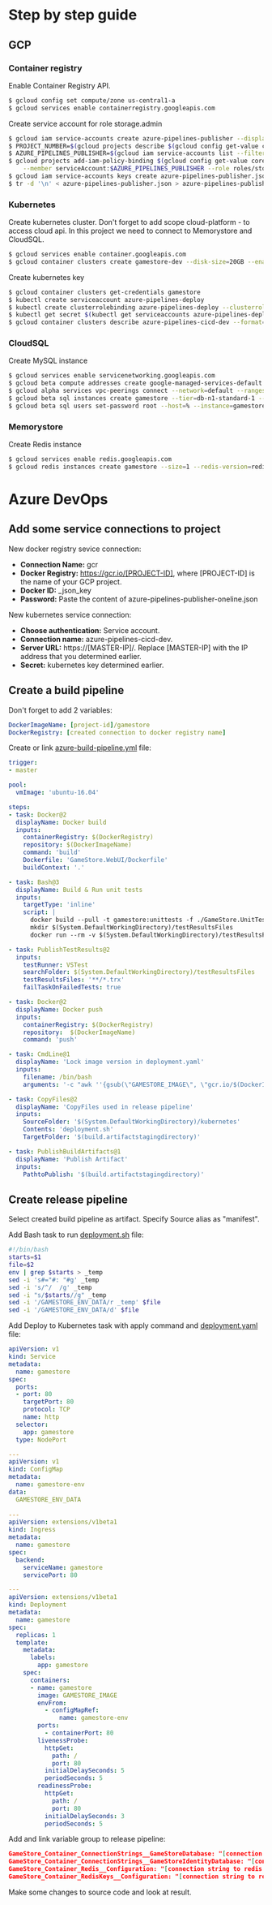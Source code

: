 # Step by step guide

## GCP

### Container registry

Enable Container Registry API.
```bash
$ gcloud config set compute/zone us-central1-a
$ gcloud services enable containerregistry.googleapis.com
```
Create service account for role storage.admin
```bash
$ gcloud iam service-accounts create azure-pipelines-publisher --display-name "Azure Pipelines Publisher"
$ PROJECT_NUMBER=$(gcloud projects describe $(gcloud config get-value core/project) --format='value(projectNumber)')
$ AZURE_PIPELINES_PUBLISHER=$(gcloud iam service-accounts list --filter="displayName:Azure Pipelines Publisher" --format='value(email)')
$ gcloud projects add-iam-policy-binding $(gcloud config get-value core/project) \
    --member serviceAccount:$AZURE_PIPELINES_PUBLISHER --role roles/storage.admin
$ gcloud iam service-accounts keys create azure-pipelines-publisher.json --iam-account $AZURE_PIPELINES_PUBLISHER
$ tr -d '\n' < azure-pipelines-publisher.json > azure-pipelines-publisher-oneline.json
```

### Kubernetes
Create kubernetes cluster. Don't forget to add scope cloud-platform - to access cloud api. In this project we need to connect to Memorystore and CloudSQL.
```bash
$ gcloud services enable container.googleapis.com
$ gcloud container clusters create gamestore-dev --disk-size=20GB --enable-autoscaling --max-nodes=3 --min-nodes=1 --num-nodes=1 -m n2-highcpu-2  --scopes=cloud-platform --min-cpu-platform "Intel Cascade Lake" --enable-ip-alias --network=default 
```

Create kubernetes key
```bash
$ gcloud container clusters get-credentials gamestore
$ kubectl create serviceaccount azure-pipelines-deploy
$ kubectl create clusterrolebinding azure-pipelines-deploy --clusterrole=cluster-admin --serviceaccount=default:azure-pipelines-deploy
$ kubectl get secret $(kubectl get serviceaccounts azure-pipelines-deploy -o custom-columns=":secrets[0].name") -o yaml
$ gcloud container clusters describe azure-pipelines-cicd-dev --format=value\(endpoint\)
```

### CloudSQL
Create MySQL instance
```bash
$ gcloud services enable servicenetworking.googleapis.com
$ gcloud beta compute addresses create google-managed-services-default --description='Peering range reserved for Google' --global --network=default --purpose=VPC_PEERING --prefix-length=16
$ gcloud alpha services vpc-peerings connect --network=default --ranges=google-managed-services-default --service=servicenetworking.googleapis.com
$ gcloud beta sql instances create gamestore --tier=db-n1-standard-1 --zone=us-central1-a  --network=default --no-assign-ip
$ gcloud beta sql users set-password root --host=% --instance=gamestore --password klFrt@1HEToNh7
```

### Memorystore
Create Redis instance
```bash
$ gcloud services enable redis.googleapis.com
$ gcloud redis instances create gamestore --size=1 --redis-version=redis_4_0 --region us-central1 --network=default 
```

# Azure DevOps
## Add some service connections to project

New docker registry sevice connection:
- <b>Connection Name:</b> gcr
- <b>Docker Registry:</b> https://gcr.io/[PROJECT-ID], where [PROJECT-ID] is the name of your GCP project.
- <b>Docker ID:</b> _json_key
- <b>Password:</b> Paste the content of azure-pipelines-publisher-oneline.json

New kubernetes service connection:
- <b>Choose authentication:</b> Service account.
- <b>Connection name:</b> azure-pipelines-cicd-dev.
- <b>Server URL:</b> https://[MASTER-IP]/. Replace [MASTER-IP] with the IP address that you determined earlier.
- <b>Secret:</b> kubernetes key determined earlier.

## Create a build pipeline

Don't forget to add 2 variables:
```yaml
DockerImageName: [project-id]/gamestore
DockerRegistry: [created connection to docker registry name]
```

Create or link [azure-build-pipeline.yml](azure-build-pipeline.yml) file:
```yml
trigger:
- master

pool:
  vmImage: 'ubuntu-16.04'

steps:
- task: Docker@2
  displayName: Docker build
  inputs:
    containerRegistry: $(DockerRegistry)
    repository: $(DockerImageName)
    command: 'build'
    Dockerfile: 'GameStore.WebUI/Dockerfile'
    buildContext: '.'

- task: Bash@3
  displayName: Build & Run unit tests
  inputs:
    targetType: 'inline'
    script: |
      docker build --pull -t gamestore:unittests -f ./GameStore.UnitTests/Dockerfile .
      mkdir $(System.DefaultWorkingDirectory)/testResultsFiles
      docker run --rm -v $(System.DefaultWorkingDirectory)/testResultsFiles:/app/GameStore.UnitTests/TestResults gamestore:unittests

- task: PublishTestResults@2
  inputs:
    testRunner: VSTest
    searchFolder: $(System.DefaultWorkingDirectory)/testResultsFiles
    testResultsFiles: '**/*.trx'
    failTaskOnFailedTests: true

- task: Docker@2
  displayName: Docker push
  inputs:
    containerRegistry: $(DockerRegistry)
    repository:  $(DockerImageName)
    command: 'push'

- task: CmdLine@1
  displayName: 'Lock image version in deployment.yaml'
  inputs:
    filename: /bin/bash
    arguments: '-c "awk ''{gsub(\"GAMESTORE_IMAGE\", \"gcr.io/$(DockerImageName):$(Build.BuildId)\", $0); print}'' kubernetes/deployment.yaml > $(build.artifactstagingdirectory)/deployment.yaml"'

- task: CopyFiles@2
  displayName: 'CopyFiles used in release pipeline'
  inputs:
    SourceFolder: '$(System.DefaultWorkingDirectory)/kubernetes'
    Contents: 'deployment.sh'
    TargetFolder: '$(build.artifactstagingdirectory)'

- task: PublishBuildArtifacts@1
  displayName: 'Publish Artifact'
  inputs:
    PathtoPublish: '$(build.artifactstagingdirectory)'
```

## Create release pipeline

Select created build pipeline as artifact. Specify Source alias as "manifest".

Add Bash task to run [deployment.sh](deployment.sh) file:
```bash
#!/bin/bash
starts=$1
file=$2
env | grep $starts > _temp
sed -i 's#="#: "#g' _temp
sed -i 's/^/  /g' _temp
sed -i "s/$starts//g" _temp
sed -i '/GAMESTORE_ENV_DATA/r _temp' $file
sed -i '/GAMESTORE_ENV_DATA/d' $file
```

Add Deploy to Kubernetes task with apply command and [deployment.yaml](deployment.yaml) file:
```yml
apiVersion: v1
kind: Service
metadata:
  name: gamestore
spec:
  ports:
  - port: 80
    targetPort: 80
    protocol: TCP
    name: http
  selector:
    app: gamestore
  type: NodePort

---
apiVersion: v1
kind: ConfigMap
metadata:
  name: gamestore-env
data:
  GAMESTORE_ENV_DATA
  
---
apiVersion: extensions/v1beta1
kind: Ingress
metadata:
  name: gamestore
spec:
  backend:
    serviceName: gamestore
    servicePort: 80

---
apiVersion: extensions/v1beta1
kind: Deployment
metadata:
  name: gamestore
spec:
  replicas: 1
  template:
    metadata:
      labels:
        app: gamestore
    spec:
      containers:
      - name: gamestore
        image: GAMESTORE_IMAGE
        envFrom:
          - configMapRef:
              name: gamestore-env
        ports:
          - containerPort: 80
        livenessProbe:
          httpGet:
            path: /
            port: 80
          initialDelaySeconds: 5
          periodSeconds: 5
        readinessProbe:
          httpGet:
            path: /
            port: 80
          initialDelaySeconds: 3
          periodSeconds: 5
```

Add and link variable group to release pipeline:

```json
GameStore_Container_ConnectionStrings__GameStoreDatabase: "[connection string to games db]",
GameStore_Container_ConnectionStrings__GameStoreIdentityDatabase: "[connection string to identity db]",
GameStore_Container_Redis__Configuration: "[connection string to redis inctance]",
GameStore_Container_RedisKeys__Configuration: "[connection string to redis inctance]"
```

Make some changes to source code and look at result.

